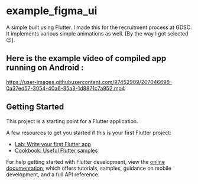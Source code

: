 # example_figma_ui

A simple built using Flutter. I made this for the recruitment process at GDSC. It implements various simple animations as well. [By the way I got selected 😉].

## Here is the example video of compiled app running on Android :



https://user-images.githubusercontent.com/97452909/207046698-0a37ed57-3054-40a6-85a3-1d8871c7a952.mp4



## Getting Started

This project is a starting point for a Flutter application.

A few resources to get you started if this is your first Flutter project:

- [Lab: Write your first Flutter app](https://docs.flutter.dev/get-started/codelab)
- [Cookbook: Useful Flutter samples](https://docs.flutter.dev/cookbook)

For help getting started with Flutter development, view the
[online documentation](https://docs.flutter.dev/), which offers tutorials,
samples, guidance on mobile development, and a full API reference.
